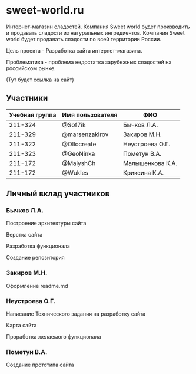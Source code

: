 # sweet-world.ru
Интернет-магазин сладостей. Компания Sweet world будет производить и продавать сладости из натуральных ингредиентов. Компания Sweet world будет продавать сладости по всей территории России.

Цель проекта - Разработка сайта интернет-магазина. 

Проблематика - проблема недостатка зарубежных сладостей на российском рынке. 

(Тут будет ссылка на сайт)

## Участники

| Учебная группа | Имя пользователя | ФИО                      |
|----------------|------------------|--------------------------|
| 211-324        | @Sof7ik          | Бычков Л.А.              |
| 211-329        | @marsenzakirov   | Закиров М.Н.             |
| 211-322        | @Ollocreate      | Неустроева О.Г.          |
| 211-323        | @GeoNinka        | Пометун В.А.             |
| 211-172        | @MalyshCh        | Малышенкова К.А.         |
| 211-172        | @Wukles          | Криксина К.А.            |

## Личный вклад участников

### Бычков Л.А.

Построение архитектуры сайта

Верстка сайта

Разработка функционала

Создание репозитория

### Закиров М.Н.

Оформление readme.md 

### Неустроева О.Г.

Написание Технического задания на разработку сайта

Карта сайта

Проработка желаемого функционала

### Пометун В.А.

Создание прототипа сайта
